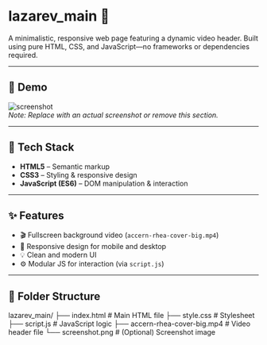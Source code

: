 # lazarev_main 🚀

A minimalistic, responsive web page featuring a dynamic video header. Built using pure HTML, CSS, and JavaScript—no frameworks or dependencies required.

---

## 📸 Demo

![screenshot](https://github.com/lavish67/lazarev_main/raw/main/screenshot.png)  
*Note: Replace with an actual screenshot or remove this section.*

---

## 🧰 Tech Stack

- **HTML5** – Semantic markup  
- **CSS3** – Styling & responsive design  
- **JavaScript (ES6)** – DOM manipulation & interaction  

---

## ✨ Features

- 🎬 Fullscreen background video (`accern-rhea-cover-big.mp4`)
- 📱 Responsive design for mobile and desktop
- 💡 Clean and modern UI
- ⚙️ Modular JS for interaction (via `script.js`)

---

## 📁 Folder Structure

lazarev_main/
├── index.html # Main HTML file
├── style.css # Stylesheet
├── script.js # JavaScript logic
├── accern-rhea-cover-big.mp4 # Video header file
└── screenshot.png # (Optional) Screenshot image
